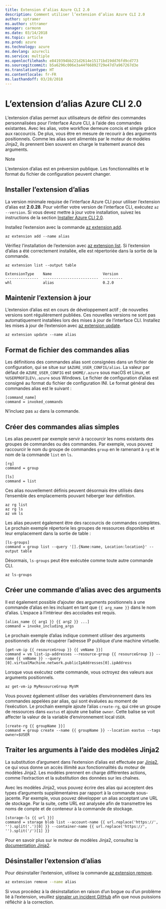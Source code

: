 ```yaml
---
title: Extension d’alias Azure CLI 2.0
description: Comment utiliser l’extension d’alias Azure CLI 2.0
author: sptramer
ms.author: sttramer
manager: carmonm
ms.date: 03/14/2018
ms.topic: article
ms.prod: azure
ms.technology: azure
ms.devlang: azurecli
ms.service: multiple
ms.openlocfilehash: e8419394bb221d2614e15171bd19dd76fd9cd773
ms.sourcegitcommit: b5a6296c006e3a44f66892729e47d7a967267d3e
ms.translationtype: HT
ms.contentlocale: fr-FR
ms.lasthandoff: 03/28/2018
---
```

# <a name="the-azure-cli-20-alias-extension"></a>L’extension d’alias Azure CLI 2.0

L’extension d’alias permet aux utilisateurs de définir des commandes personnalisées pour l’interface Azure CLI, à l’aide des commandes existantes. Avec les alias, votre workflow demeure concis et simple grâce aux raccourcis. De plus, vous être en mesure de recourir à des arguments positionnels. Comme les alias sont alimentés par le moteur de modèles Jinja2, ils prennent bien souvent en charge le traitement avancé des arguments.

> [!NOTE]
> L’extension d’alias est en préversion publique. Les fonctionnalités et le format du fichier de configuration peuvent changer.

## <a name="install-the-alias-extension"></a>Installer l’extension d’alias

La version minimale requise de l’interface Azure CLI pour utiliser l’extension d’alias est **2.0.28**. Pour vérifier votre version de l’interface CLI, exécutez `az --version`. Si vous devez mettre à jour votre installation, suivez les instructions de la section [Installer Azure CLI 2.0](./install-azure-cli.md).

Installez l’extension avec la commande [az extension add](/cli/azure/extension#az-extension-add).

```azurecli
az extension add --name alias
```

Vérifiez l’installation de l’extension avec [az extension list](/cli/azure/extension#az-extension-list). Si l’extension d’alias a été correctement installée, elle est répertoriée dans la sortie de la commande.

```azurecli
az extension list --output table
```

```output
ExtensionType    Name                       Version
---------------  -------------------------  ---------
whl              alias                      0.2.0
```

## <a name="keep-the-extension-up-to-date"></a>Maintenir l’extension à jour

L’extension d’alias est en cours de développement actif ; de nouvelles versions sont régulièrement publiées. Ces nouvelles versions ne sont pas automatiquement installées lors des mises à jour de l’interface CLI. Installez les mises à jour de l’extension avec [az extension update](/cli/azure/extension#az-extension-update).

```azurecli
az extension update --name alias
```

## <a name="alias-commands-file-format"></a>Format de fichier des commandes alias

Les définitions des commandes alias sont consignées dans un fichier de configuration, qui se situe sur `$AZURE_USER_CONFIG/alias`. La valeur par défaut de `AZURE_USER_CONFIG` est `$HOME/.azure` sous macOS et Linux, et `%USERPROFILE%\.azure` sous Windows. Le fichier de configuration d’alias est consigné au format du fichier de configuration INI. Le format général des commandes alias est le suivant :

```
[command_name]
command = invoked_commands
```

N’incluez pas `az` dans la commande.

## <a name="create-simple-alias-commands"></a>Créer des commandes alias simples

Les alias peuvent par exemple servir à raccourcir les noms existants des groupes de commandes ou des commandes. Par exemple, vous pouvez raccourcir le nom du groupe de commandes `group` en le ramenant à `rg` et le nom de la commande `list` en `ls`.

```
[rg]
command = group

[ls]
command = list
```

Ces alias nouvellement définis peuvent désormais être utilisés dans l’ensemble des emplacements pouvant héberger leur définition.

```azurecli
az rg list
az rg ls
az vm ls
```

Les alias peuvent également être des raccourcis de commandes complètes. Le prochain exemple répertorie les groupes de ressources disponibles et leur emplacement dans la sortie de table :

```
[ls-groups]
command = group list --query '[].{Name:name, Location:location}' --output table
```

Désormais, `ls-groups` peut être exécutée comme toute autre commande CLI.

```azurecli
az ls-groups
```

## <a name="create-an-alias-command-with-arguments"></a>Créer une commande d’alias avec des arguments

Il est également possible d’ajouter des arguments positionnels à une commande d’alias en les incluant en tant que `{{ arg_name }}` dans le nom d’alias. L’espace à l’intérieur des accolades est requis.

```
[alias_name {{ arg1 }} {{ arg2 }} ...]
command = invoke_including_args
```

Le prochain exemple d’alias indique comment utiliser des arguments positionnels afin de récupérer l’adresse IP publique d’une machine virtuelle.

```
[get-vm-ip {{ resourceGroup }} {{ vmName }}]
command = vm list-ip-addresses --resource-group {{ resourceGroup }} --name {{ vmName }} --query [0].virtualMachine.network.publicIpAddresses[0].ipAddress
```

Lorsque vous exécutez cette commande, vous octroyez des valeurs aux arguments positionnels.

```azruecli
az get-vm-ip MyResourceGroup MyVM
```

Vous pouvez également utiliser des variables d’environnement dans les commandes appelées par alias, qui sont évaluées au moment de l’exécution. Le prochain exemple ajoute l’alias `create-rg`, qui crée un groupe de ressources dans `eastus` et ajoute une balise `owner`. Cette balise se voit affecter la valeur de la variable d’environnement local `USER`.

```
[create-rg {{ groupName }}]
command = group create --name {{ groupName }} --location eastus --tags owner=$USER
```

## <a name="process-arguments-using-jinja2-templates"></a>Traiter les arguments à l’aide des modèles Jinja2

La substitution d’argument dans l’extension d’alias est effectuée par [Jinja2](http://jinja.pocoo.org/docs/2.10/), ce qui vous donne un accès illimité aux fonctionnalités du moteur de modèles Jinja2. Les modèles prennent en charge différentes actions, comme l’extraction et la substitution des données sur les chaînes.

Avec les modèles Jinja2, vous pouvez écrire des alias qui acceptent des types d’arguments supplémentaires par rapport à la commande sous-jacente. Par exemple, vous pouvez développer un alias acceptant une URL de stockage. Par la suite, cette URL est analysée afin de transmettre les noms de compte et de conteneur à la commande de stockage.

```
[storage-ls {{ url }}]
command = storage blob list --account-name {{ url.replace('https://', '').split('.')[0] }} --container-name {{ url.replace('https://', '').split('/')[1] }}
```

Pour en savoir plus sur le moteur de modèles Jinja2, consultez la [documentation Jinja2](http://jinja.pocoo.org/docs/2.10/templates/).

## <a name="uninstall-the-alias-extension"></a>Désinstaller l’extension d’alias

Pour désinstaller l’extension, utilisez la commande [az extension remove](/cli/azure/extension#az-extension-remove).

```bash
az extension remove --name alias
```

Si vous procédez à la désinstallation en raison d’un bogue ou d’un problème lié à l’extension, veuillez [signaler un incident GitHub](https://github.com/Azure/azure-cli-extensions/issues) afin que nous puissions réfléchir à la correction.
